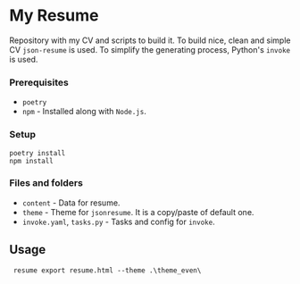 # My Resume

Repository with my CV and scripts to build it. 
To build nice, clean and simple CV `json-resume` is used. 
To simplify the generating process, Python's `invoke` is used.

### Prerequisites

- `poetry`
- `npm` - Installed along with `Node.js`. 


### Setup

```commandline
poetry install
npm install
```

### Files and folders

- `content` - Data for resume.
- `theme` - Theme for `jsonresume`. It is a copy/paste of default one. 
- `invoke.yaml`, `tasks.py` - Tasks and config for `invoke`.

## Usage

```commandline
 resume export resume.html --theme .\theme_even\
```
